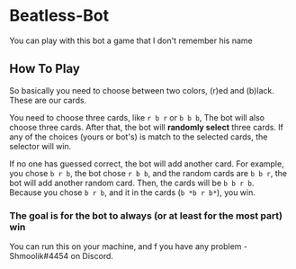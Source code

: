 # Beatless-Bot
You can play with this bot a game that I don't remember his name

## How To Play
So basically you need to choose between two colors, (r)ed and (b)lack. These are our cards.

You need to choose three cards, like `r b r` or `b b b`, The bot will also choose three cards.
After that, the bot will **randomly select** three cards. If any of the choices (yours or bot's) is match to the selected cards, the selector will win.

If no one has guessed correct, the bot will add another card. For example, you chose `b r b`, the bot chose `r b b`, and the random cards are `b b r`, the bot will add another random card. Then, the cards will be `b b r b`.\
Because you chose `b r b`, and it in the cards (`b *b r b*`), you win.

### The goal is for the bot to always (or at least for the most part) win

You can run this on your machine, and f you have any problem - Shmoolik#4454 on Discord.
